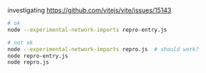 investigating https://github.com/vitejs/vite/issues/15143

```sh
# ok
node --experimental-network-imports repro-entry.js

# not ok
node --experimental-network-imports repro.js  # should work?
node repro-entry.js
node repro.js
```
